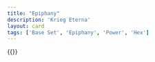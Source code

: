 ```yaml
---
title: "Epiphany"
description: 'Krieg Eterna'
layout: card
tags: ['Base Set', 'Epiphany', 'Power', 'Hex']
---
```

{{<card-detail-page title="Enlightenment" artwork="The Orrery of Lutzen by Joseph Wright of Derby (1766)" />}}